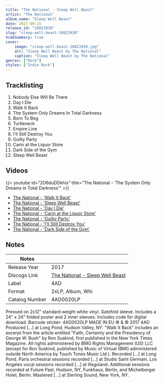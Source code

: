 ```yaml
---
title: "The National - Sleep Well Beast"
artist: "The National"
album_name: "Sleep Well Beast"
date: 2017-09-15
release_id: "10823938"
slug: "sleep-well-beast-10823938"
hideSummary: true
cover:
    image: "sleep-well-beast-10823938.jpg"
    alt: "Sleep Well Beast by The National"
    caption: "Sleep Well Beast by The National"
genres: ["Rock"]
styles: ["Indie Rock"]
---
```


## Tracklisting
1. Nobody Else Will Be There
2. Day I Die
3. Walk It Back
4. The System Only Dreams In Total Darkness
5. Born To Beg
6. Turtleneck
7. Empire Line
8. I'll Still Destroy You
9. Guilty Party
10. Carin at the Liquor Store
11. Dark Side of the Gym
12. Sleep Well Beast

## Videos
{{< youtube id="2O6duDDkhis" title="The National - 'The System Only Dreams in Total Darkness'" >}}
- [The National - 'Walk It Back'](https://www.youtube.com/watch?v=xnZA52oTp6M)
- [The National - 'Sleep Well Beast'](https://www.youtube.com/watch?v=kwraJAssyuE)
- [The National - 'Day I Die'](https://www.youtube.com/watch?v=GwZvip416NU)
- [The National - 'Carin at the Liquor Store'](https://www.youtube.com/watch?v=eEe_yCVLQSc)
- [The National - 'Guilty Party'](https://www.youtube.com/watch?v=71xmrULJ-ms)
- [The National - 'I'll Still Destroy You'](https://www.youtube.com/watch?v=gPp-3QSXf1g)
- [The National - 'Dark Side of the Gym'](https://www.youtube.com/watch?v=4ICyy1V6n4c)


## Notes

| Notes          |             |
| ---------------| ----------- |
| Release Year   | 2017 |
| Discogs Link   | [The National - Sleep Well Beast](https://www.discogs.com/release/10823938-The-National-Sleep-Well-Beast) |
| Label          | 4AD |
| Format         | 2xLP, Album, Whi |
| Catalog Number | 4AD0020LP |

Pressed on 2x12" standard weight white vinyl. Gatefold sleeve. Includes a 24" x 24" folded poster and 2 inner sleeves.  Includes code for digital download.   Barcode sticker: 4AD0020LP MADE IN EU  ℗ & © 2017 4AD  Produced [...] at Long Pond, Hudson Valley, NY.  "Walk It Back" includes an excerpt from the article entitled "Faith, Certainty and the Presidency of George W. Bush" by Ron Suskind, first published in the New York Times Magazine.  All rights administered by BMG Rights Management (US) LLC (except for Ron Suskind, published by Music of Virtual (BMI) administered outside North America by Touch Tones Music Ltd.).  Recorded [...] at Long Pond. Paris orchestral sessions recorded [...] at Studio Saint Germain. Los Angeles vocal sessions recorded [...] at Illegoland. Additional sessions recorded at Future Past, Hudson, NY, Funkhaus, Berlin, and Michelberger Hotel, Berlin.  Mastered [...] at Sterling Sound, New York, NY.

